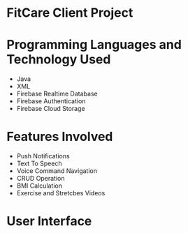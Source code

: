 # FitCare Client Project

# Programming Languages and Technology Used
- Java
- XML
- Firebase Realtime Database
- Firebase Authentication
- Firebase Cloud Storage

# Features Involved 
- Push Notifications
- Text To Speech
- Voice Command Navigation
- CRUD Operation
- BMI Calculation
- Exercise and Stretcbes Videos

# User Interface


